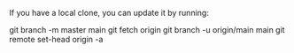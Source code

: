 If you have a local clone, you can update it by running:

git branch -m master main
git fetch origin
git branch -u origin/main main
git remote set-head origin -a
